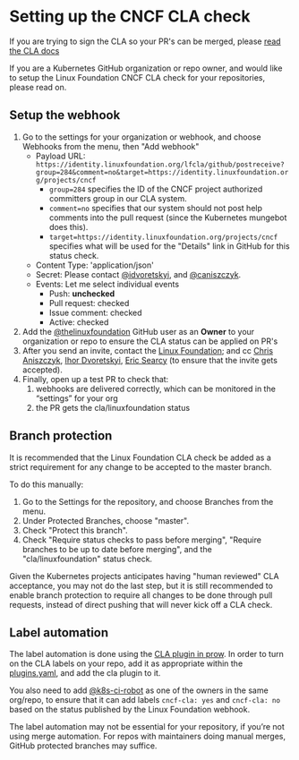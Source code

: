 # Setting up the CNCF CLA check

If you are trying to sign the CLA so your PR's can be merged, please [read the
CLA docs](https://git.k8s.io/community/CLA.md)

If you are a Kubernetes GitHub organization or repo owner, and would like to
setup the Linux Foundation CNCF CLA check for your repositories, please read on.

## Setup the webhook

1. Go to the settings for your organization or webhook, and choose Webhooks from
   the menu, then "Add webhook"
    - Payload URL:
      `https://identity.linuxfoundation.org/lfcla/github/postreceive?group=284&comment=no&target=https://identity.linuxfoundation.org/projects/cncf`
      - `group=284` specifies the ID of the CNCF project authorized committers
        group in our CLA system.
      - `comment=no` specifies that our system should not post help comments
        into the pull request (since the Kubernetes mungebot does this).
      - `target=https://identity.linuxfoundation.org/projects/cncf` specifies
        what will be used for the "Details" link in GitHub for this status
        check.
    - Content Type: 'application/json'
    - Secret: Please contact [@idvoretskyi](mailto:ihor@cncf.io), and
      [@caniszczyk](mailto:caniszczyk@linuxfoundation.org).
    - Events: Let me select individual events
      - Push: **unchecked**
      - Pull request: checked
      - Issue comment: checked
      - Active: checked
1. Add the [@thelinuxfoundation](https://github.com/thelinuxfoundation) GitHub
user as an **Owner** to your organization or repo to ensure the CLA status can
be applied on PR's
1. After you send an invite, contact the [Linux
Foundation](mailto:helpdesk@rt.linuxfoundation.org); and cc [Chris
Aniszczyk](mailto:caniszczyk@linuxfoundation.org), [Ihor
Dvoretskyi](mailto:ihor@cncf.io), [Eric Searcy](mailto:eric@linuxfoundation.org)
(to ensure that the invite gets accepted).
1. Finally, open up a test PR to check that:
    1. webhooks are delivered correctly, which can be monitored in the
      “settings” for your org
    1. the PR gets the cla/linuxfoundation status

## Branch protection

It is recommended that the Linux Foundation CLA check be added as a strict
requirement for any change to be accepted to the master branch.

To do this manually:

1. Go to the Settings for the repository, and choose Branches from the menu.
1. Under Protected Branches, choose "master".
1. Check "Protect this branch".
1. Check "Require status checks to pass before merging", "Require branches to be
up to date before merging", and the "cla/linuxfoundation" status check.

Given the Kubernetes projects anticipates having "human reviewed" CLA
acceptance, you may not do the last step, but it is still recommended to enable
branch protection to require all changes to be done through pull requests,
instead of direct pushing that will never kick off a CLA check.

## Label automation

The label automation is done using the [CLA plugin in
prow](https://sigs.k8s.io/prow/pkg/plugins/cla).  In order to turn on the
CLA labels on your repo, add it as appropriate within the
[plugins.yaml](https://git.k8s.io/test-infra/config/prow/plugins.yaml), and add the cla
plugin to it.

You also need to add [@k8s-ci-robot](https://github.com/k8s-ci-robot) as one of
the owners in the same org/repo, to ensure that it can add labels `cncf-cla:
yes` and `cncf-cla: no` based on the status published by the Linux Foundation
webhook.

The label automation may not be essential for your repository, if you’re not
using merge automation. For repos with maintainers doing manual merges, GitHub
protected branches may suffice.

